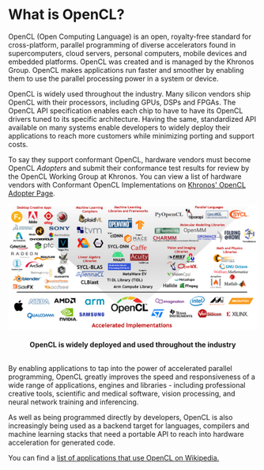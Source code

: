 # What is OpenCL?

OpenCL (Open Computing Language) is an open, royalty-free standard for cross-platform, parallel programming of diverse accelerators found in supercomputers, cloud servers, personal computers, mobile devices and embedded platforms. OpenCL was created and is managed by the Khronos Group. OpenCL makes applications run faster and smoother by enabling them to use the parallel processing power in a system or device.

OpenCL is widely used throughout the industry. Many silicon vendors ship OpenCL with their processors, including GPUs, DSPs and FPGAs. The OpenCL API specification enables each chip to have to have its OpenCL drivers tuned to its specific architecture. Having the same, standardized API available on many systems enable developers to widely deploy their applications to reach more customers while minimizing porting and support costs. 

To say they support conformant OpenCL, hardware vendors must become OpenCL *Adopters* and submit their conformance test results for review by the OpenCL Working Group at Khronos. You can  view a list of hardware vendors with Conformant OpenCL Implementations on [Khronos' OpenCL Adopter Page](https://www.khronos.org/conformance/adopters/conformant-products/opencl).

<p align="center">
<img src="../images/widely_used.jpg" width=700 >
<br> <br>
  <b>OpenCL is widely deployed and used throughout the industry</b>
<br> <br>
</p>

By enabling applications to tap into the power of accelerated parallel programming, OpenCL greatly improves the speed and responsiveness of a wide range of applications, engines and libraries - including professional creative tools, scientific and medical software, vision processing, and neural network training and inferencing. 

As well as being programmed directly by developers, OpenCL is also increasingly being used as a backend target for languages, compilers and machine learning stacks that need a portable API to reach into hardware acceleration for generated code.

You can find a [list of applications that use OpenCL on Wikipedia.](https://en.wikipedia.org/wiki/List_of_OpenCL_applications)

